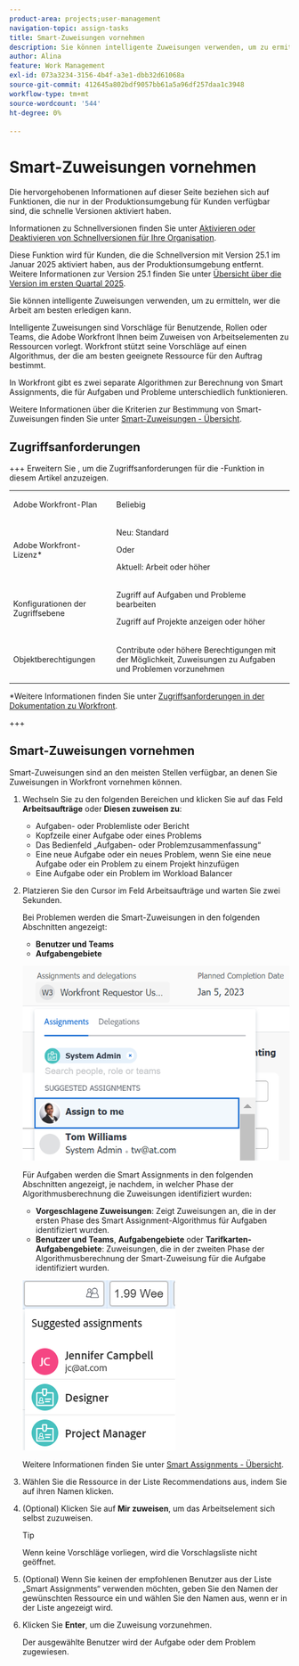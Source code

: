 ```yaml
---
product-area: projects;user-management
navigation-topic: assign-tasks
title: Smart-Zuweisungen vornehmen
description: Sie können intelligente Zuweisungen verwenden, um zu ermitteln, wer die Arbeit am besten erledigen kann. Intelligente Zuweisungen sind Vorschläge für Benutzende, Rollen oder Teams, die Adobe Workfront Ihnen vorstellt, wenn Sie Ressourcen Arbeitselemente auf der Grundlage eines Algorithmus zuweisen, der die am besten geeignete Ressource für den Auftrag bestimmt. Informationen zu Smart-Zuweisungen finden Sie unter Smart-Zuweisungen - Übersicht .
author: Alina
feature: Work Management
exl-id: 073a3234-3156-4b4f-a3e1-dbb32d61068a
source-git-commit: 412645a802bdf9057bb61a5a96df257daa1c3948
workflow-type: tm+mt
source-wordcount: '544'
ht-degree: 0%

---
```


# Smart-Zuweisungen vornehmen

<!--Audited: 07/2024-->

<!--keep the yellow around the Rate card job roles and the Preview intro for those-->

<span class="preview">Die hervorgehobenen Informationen auf dieser Seite beziehen sich auf Funktionen, die nur in der Produktionsumgebung für Kunden verfügbar sind, die schnelle Versionen aktiviert haben.</span>

<span class="preview">Informationen zu Schnellversionen finden Sie unter [Aktivieren oder Deaktivieren von Schnellversionen für Ihre Organisation](/help/quicksilver/administration-and-setup/set-up-workfront/configure-system-defaults/enable-fast-release-process.md).</span>

<span class="preview"> Diese Funktion wird für Kunden, die die Schnellversion mit Version 25.1 im Januar 2025 aktiviert haben, aus der Produktionsumgebung entfernt. Weitere Informationen zur Version 25.1 finden Sie unter [Übersicht über die Version im ersten Quartal 2025](/help/quicksilver/product-announcements/product-releases/25-q1-release-activity/25-q1-release-overview.md).

Sie können intelligente Zuweisungen verwenden, um zu ermitteln, wer die Arbeit am besten erledigen kann.

Intelligente Zuweisungen sind Vorschläge für Benutzende, Rollen oder Teams, die Adobe Workfront Ihnen beim Zuweisen von Arbeitselementen zu Ressourcen vorlegt. Workfront stützt seine Vorschläge auf einen Algorithmus, der die am besten geeignete Ressource für den Auftrag bestimmt.

<span class="preview">In Workfront gibt es zwei separate Algorithmen zur Berechnung von Smart Assignments, die für Aufgaben und Probleme unterschiedlich funktionieren.</span>

Weitere Informationen über die Kriterien zur Bestimmung von Smart-Zuweisungen finden Sie unter [Smart-Zuweisungen - Übersicht](/help/quicksilver/manage-work/tasks/assign-tasks/smart-assignments.md).

## Zugriffsanforderungen

+++ Erweitern Sie , um die Zugriffsanforderungen für die -Funktion in diesem Artikel anzuzeigen.

<table style="table-layout:auto"> 
 <col> 
 <col> 
 <tbody> 
  <tr> 
   <td role="rowheader">Adobe Workfront-Plan</td> 
   <td> <p>Beliebig</p> </td> 
  </tr> 
  <tr> 
   <td role="rowheader">Adobe Workfront-Lizenz*</td> 
   <td> <p>Neu: Standard</p>
      Oder
      <p>Aktuell: Arbeit oder höher</p> </td> 
  </tr> 
  <tr> 
   <td role="rowheader">Konfigurationen der Zugriffsebene</td> 
   <td> <p>Zugriff auf Aufgaben und Probleme bearbeiten</p> <p>Zugriff auf Projekte anzeigen oder höher</p>  </td> 
  </tr> 
  <tr> 
   <td role="rowheader">Objektberechtigungen</td> 
   <td> <p>Contribute oder höhere Berechtigungen mit der Möglichkeit, Zuweisungen zu Aufgaben und Problemen vorzunehmen</p> </td> 
  </tr> 
 </tbody> 
</table>

*Weitere Informationen finden Sie unter [Zugriffsanforderungen in der Dokumentation zu Workfront](/help/quicksilver/administration-and-setup/add-users/access-levels-and-object-permissions/access-level-requirements-in-documentation.md).

+++

## Smart-Zuweisungen vornehmen

Smart-Zuweisungen sind an den meisten Stellen verfügbar, an denen Sie Zuweisungen in Workfront vornehmen können.

1. Wechseln Sie zu den folgenden Bereichen und klicken Sie auf das Feld **Arbeitsaufträge** oder **Diesen zuweisen zu**:

   * Aufgaben- oder Problemliste oder Bericht
   * Kopfzeile einer Aufgabe oder eines Problems
   * Das Bedienfeld „Aufgaben- oder Problemzusammenfassung“
   * <span class="preview">Eine neue Aufgabe</span> oder ein neues Problem, wenn Sie <span class="preview">eine neue Aufgabe</span> oder ein Problem zu einem Projekt hinzufügen
   * Eine Aufgabe oder ein Problem im Workload Balancer

1. Platzieren Sie den Cursor im Feld Arbeitsaufträge und warten Sie zwei Sekunden.

   Bei Problemen werden die Smart-Zuweisungen in den folgenden Abschnitten angezeigt:

   * **Benutzer und Teams**
   * **Aufgabengebiete**

   ![](assets/smart-assignments-issue-header.png)

   Für Aufgaben werden die Smart Assignments in den folgenden Abschnitten angezeigt, je nachdem, in welcher Phase der Algorithmusberechnung die Zuweisungen identifiziert wurden:

   * <span class="preview">**Vorgeschlagene Zuweisungen**: Zeigt Zuweisungen an, die in der ersten Phase des Smart Assignment-Algorithmus für Aufgaben identifiziert wurden.</span>
   * **Benutzer und Teams**, **Aufgabengebiete** oder <span class="preview">**Tarifkarten-Aufgabengebiete**</span>: Zuweisungen, die in der zweiten Phase der Algorithmusberechnung der Smart-Zuweisung für die Aufgabe identifiziert wurden.

   <span class="preview">![](assets/smart-assignments-task-list.png)</span>

   Weitere Informationen finden Sie unter [Smart Assignments - Übersicht](../../../manage-work/tasks/assign-tasks/smart-assignments.md).

1. Wählen Sie die Ressource in der Liste Recommendations aus, indem Sie auf ihren Namen klicken.

1. (Optional) Klicken Sie auf **Mir zuweisen**, um das Arbeitselement sich selbst zuzuweisen.

   >[!TIP]
   >
   >Wenn keine Vorschläge vorliegen, wird die Vorschlagsliste nicht geöffnet.

1. (Optional) Wenn Sie keinen der empfohlenen Benutzer aus der Liste „Smart Assignments“ verwenden möchten, geben Sie den Namen der gewünschten Ressource ein und wählen Sie den Namen aus, wenn er in der Liste angezeigt wird.
1. Klicken Sie **Enter**, um die Zuweisung vorzunehmen.

   Der ausgewählte Benutzer wird der Aufgabe oder dem Problem zugewiesen.
